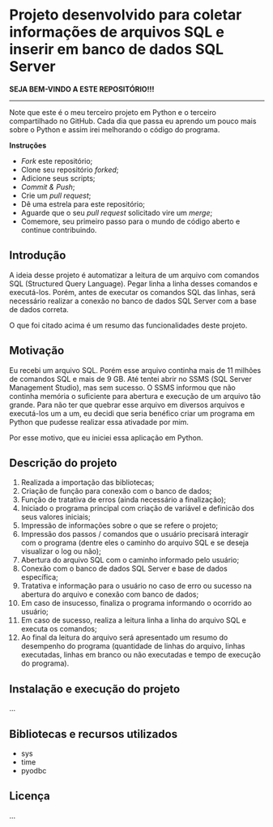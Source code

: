 # Projeto desenvolvido para coletar informações de arquivos SQL e inserir em banco de dados SQL Server

**SEJA BEM-VINDO A ESTE REPOSITÓRIO!!!**

------------

Note que este é o meu terceiro projeto em Python e o terceiro compartilhado no GitHub. Cada dia que passa eu aprendo um pouco mais sobre o Python e assim irei melhorando o código do programa.

**Instruções**

 - *Fork* este repositório;
 - Clone seu repositório *forked*;
 - Adicione seus scripts;
 - *Commit & Push*;
 - Crie um *pull request*;
 - Dê uma estrela para este repositório;
 - Aguarde que o seu *pull request* solicitado vire um *merge*;
 - Comemore, seu primeiro passo para o mundo de código aberto e continue contribuindo.

## Introdução

A ideia desse projeto é automatizar a leitura de um arquivo com comandos SQL (Structured Query Language). Pegar linha a linha desses comandos e executá-los. Porém, antes de executar os comandos SQL das linhas, será necessário realizar a conexão no banco de dados SQL Server com a base de dados correta.

O que foi citado acima é um resumo das funcionalidades deste projeto.

## Motivação

Eu recebi um arquivo SQL. Porém esse arquivo continha mais de 11 milhões de comandos SQL e mais de 9 GB. Até tentei abrir no SSMS (SQL Server Management Studio), mas sem sucesso. O SSMS informou que não continha memória o suficiente para abertura e execução de um arquivo tão grande. Para não ter que quebrar esse arquivo em diversos arquivos e executá-los um a um, eu decidi que seria benéfico criar um programa em Python que pudesse realizar essa ativadade por mim.

Por esse motivo, que eu iniciei essa aplicação em Python.

## Descrição do projeto

1. Realizada a importação das bibliotecas;
2. Criação de função para conexão com o banco de dados;
3. Função de tratativa de erros (ainda necessário a finalização);
4. Iniciado o programa principal com criação de variável e definicão dos seus valores iniciais;
5. Impressão de informações sobre o que se refere o projeto;
6. Impressão dos passos / comandos que o usuário precisará interagir com o programa (dentre eles o caminho do arquivo SQL e se deseja visualizar o log ou não);
7. Abertura do arquivo SQL com o caminho informado pelo usuário;
8. Conexão com o banco de dados SQL Server e base de dados específica;
9. Tratativa e informação para o usuário no caso de erro ou sucesso na abertura do arquivo e conexão com banco de dados;
10. Em caso de insucesso, finaliza o programa informando o ocorrido ao usuário;
11. Em caso de sucesso, realiza a leitura linha a linha do arquivo SQL e executa os comandos;
12. Ao final da leitura do arquivo será apresentado um resumo do desempenho do programa (quantidade de linhas do arquivo, linhas executadas, linhas em branco ou não executadas e tempo de execução do programa).

 ## Instalação e execução do projeto

 ...

 ## Bibliotecas e recursos utilizados

 - sys
 - time
 - pyodbc

 ## Licença

 ...